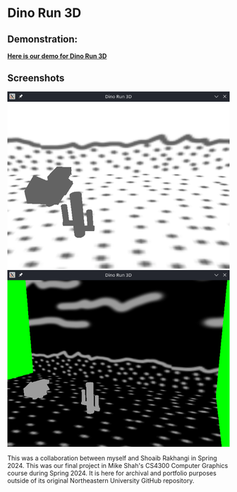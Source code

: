 # Dino Run 3D

## Demonstration:

[**Here is our demo for Dino Run 3D**](https://www.youtube.com/watch?v=pm9qnlIBK6g)

## Screenshots

<img src="./scrot1.png">
<img src="./scrot2.png">

This was a collaboration between myself and Shoaib Rakhangi in Spring 2024. This was our final project in Mike Shah's CS4300 Computer Graphics course during Spring 2024. It is here for archival and portfolio purposes outside of its original Northeastern University GitHub repository.
